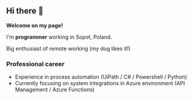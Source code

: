 ## Hi there 👋

**Welcome on my page!**

I'm **programmer** working in Sopot, Poland.

Big enthusiast of remote working (my dog likes it!)

### Professional career
* Experience in process automation (UiPath / C# / Powershell / Python)
* Currently focusing on system integrations in Azure environment (API Management / Azure Functions)



<!--
**magliarosa/magliarosa** is a ✨ _special_ ✨ repository because its `README.md` (this file) appears on your GitHub profile.

Here are some ideas to get you started:

- 🔭 I’m currently working on ...
- 🌱 I’m currently learning ...
- 👯 I’m looking to collaborate on ...
- 🤔 I’m looking for help with ...
- 💬 Ask me about ...
- 📫 How to reach me: ...
- 😄 Pronouns: ...
- ⚡ Fun fact: ...
-->
